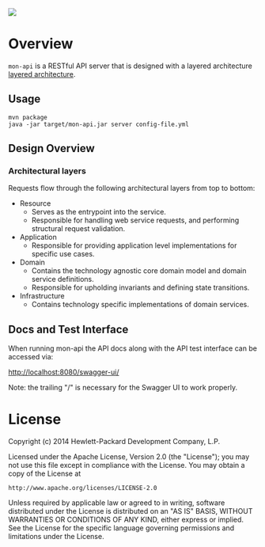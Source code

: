 <img src="http://images4.fanpop.com/image/photos/20400000/Rainbow-Dash-my-little-pony-friendship-is-magic-20416585-555-375.jpg"/>

# Overview

`mon-api` is a RESTful API server that is designed with a layered architecture [layered architecture](http://en.wikipedia.org/wiki/Multilayered_architecture).

## Usage

```
mvn package
java -jar target/mon-api.jar server config-file.yml
```

## Design Overview

### Architectural layers

Requests flow through the following architectural layers from top to bottom:

* Resource
  * Serves as the entrypoint into the service. 
  * Responsible for handling web service requests, and performing structural request validation.
* Application
  * Responsible for providing application level implementations for specific use cases.
* Domain
  * Contains the technology agnostic core domain model and domain service definitions.
  * Responsible for upholding invariants and defining state transitions.
* Infrastructure
  * Contains technology specific implementations of domain services.
  
## Docs and Test Interface

When running mon-api the API docs along with the API test interface can be accessed via:

[http://localhost:8080/swagger-ui/](http://localhost:8080/swagger-ui/)

Note: the trailing "/" is necessary for the Swagger UI to work properly.

# License

Copyright (c) 2014 Hewlett-Packard Development Company, L.P.

Licensed under the Apache License, Version 2.0 (the "License");
you may not use this file except in compliance with the License.
You may obtain a copy of the License at

    http://www.apache.org/licenses/LICENSE-2.0
    
Unless required by applicable law or agreed to in writing, software
distributed under the License is distributed on an "AS IS" BASIS,
WITHOUT WARRANTIES OR CONDITIONS OF ANY KIND, either express or
implied.
See the License for the specific language governing permissions and
limitations under the License.
